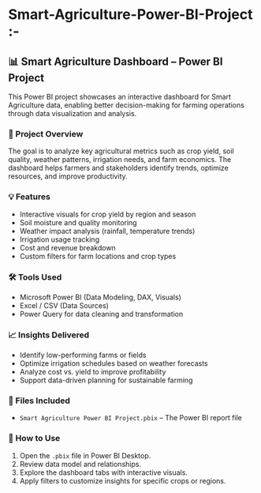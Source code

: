 # Smart-Agriculture-Power-BI-Project :- 

## 📊 Smart Agriculture Dashboard – Power BI Project

This Power BI project showcases an interactive dashboard for Smart Agriculture data, enabling better decision-making for farming operations through data visualization and analysis.

### 🚀 Project Overview

The goal is to analyze key agricultural metrics such as crop yield, soil quality, weather patterns, irrigation needs, and farm economics. The dashboard helps farmers and stakeholders identify trends, optimize resources, and improve productivity.

### 💡 Features

* Interactive visuals for crop yield by region and season
* Soil moisture and quality monitoring
* Weather impact analysis (rainfall, temperature trends)
* Irrigation usage tracking
* Cost and revenue breakdown
* Custom filters for farm locations and crop types

### 🛠️ Tools Used

* Microsoft Power BI (Data Modeling, DAX, Visuals)
* Excel / CSV (Data Sources)
* Power Query for data cleaning and transformation

### 📈 Insights Delivered

* Identify low-performing farms or fields
* Optimize irrigation schedules based on weather forecasts
* Analyze cost vs. yield to improve profitability
* Support data-driven planning for sustainable farming

### 📂 Files Included

* `Smart Agriculture Power BI Project.pbix` – The Power BI report file

### 📑 How to Use

1. Open the `.pbix` file in Power BI Desktop.
2. Review data model and relationships.
3. Explore the dashboard tabs with interactive visuals.
4. Apply filters to customize insights for specific crops or regions.

